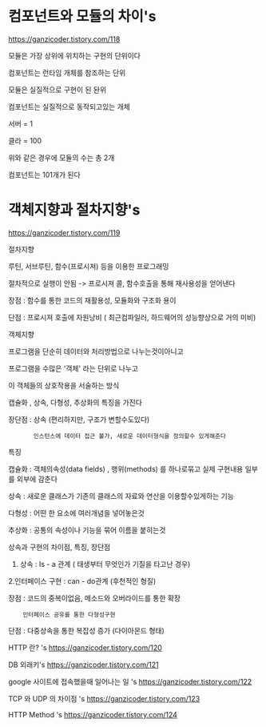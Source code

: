 # 컴포넌트와 모듈의 차이's
https://ganzicoder.tistory.com/118

모듈은 가장 상위에 위치하는 구현의 단위이다

컴포넌트는 런타임 개체를 참조하는 단위

 

모듈은 실질적으로 구현이 된 돤위

컴포넌트는 실질적으로 동작되고있는 개체

 

서버 = 1 

클라 = 100   

 

위와 같은 경우에 모듈의 수는  총 2개

 

컴포넌트는 101개가 된다

 

# 객체지향과 절차지향's
https://ganzicoder.tistory.com/119

절차지향

루틴, 서브루틴, 함수(프로시져) 등을 이용한 프로그래밍

절차적으로 실행이 안됨  -> 프로시져 콜, 함수호출을 통해 재사용성을 얻어낸다

 

장점 : 함수를 통한 코드의 재활용성, 모듈화와 구조화 용이

단점 : 프로시져 호출에 자원낭비 ( 최근컴파일러, 하드웨어의 성능향상으로 거의 미비)

 

 

 

 

객체지향

프로그램을 단순히 데이터와 처리방법으로 나누는것이아니고

프로그램을 수많은 '객체'  라는 단위로 나누고

이 객체들의 상호작용을 서술하는 방식

캡슐화 , 상속, 다형성, 추상화의 특징을 가진다

장단점 : 상속 (편리하지만, 구조가 변할수도있다)

           인스턴스에 데이터 접근 불가, 새로운 데이터형식을 정의할수 있게해준다

 

특징

캡슐화 : 객체의속성(data fields) , 행위(methods) 를 하나로묶고 실제 구현내용 일부를 외부에 감춘다

상속 : 새로운 클래스가 기존의 클래스의 자료와 연산을 이용할수있게하는 기능

다형성 : 어떤 한 요소에 여러개념을 넣어놓은것

추상화 : 공통의 속성이나 기능을 묶어 이름을 붙히는것

 

 

상속과 구현의 차이점, 특징, 장단점

1. 상속 : Is - a 관계 ( 태생부터 무엇인가 기질을 타고난 경우)

2.인터페이스 구현 : can - do관계 (후천적인 형질)

 

장점 : 코드의 중복이없음, 메소드와 오버라이드를 통한 확장

        인터페이스 공유를 통한 다형성구현

 

단점 : 다중상속을 통한 복잡성 증가 (다이아몬드 형태)

 

HTTP 란? 's
https://ganzicoder.tistory.com/120

DB 외래키's
https://ganzicoder.tistory.com/121

google 사이트에 접속했을때 일어나는 일 's
https://ganzicoder.tistory.com/122

TCP 와 UDP 의 차이점 's
https://ganzicoder.tistory.com/123

HTTP Method 's
https://ganzicoder.tistory.com/124

